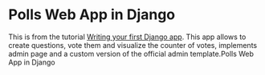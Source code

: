 # Polls Web App in Django

This is from the tutorial [Writing your first Django app](https://docs.djangoproject.com/en/3.2/intro/tutorial01/). This app allows to create questions, vote them and visualize the counter of votes, implements admin page and a custom version of the official admin template.Polls Web App in Django
